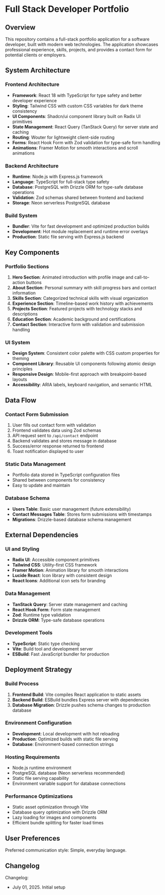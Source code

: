 # Full Stack Developer Portfolio

## Overview

This repository contains a full-stack portfolio application for a software developer, built with modern web technologies. The application showcases professional experience, skills, projects, and provides a contact form for potential clients or employers.

## System Architecture

### Frontend Architecture
- **Framework**: React 18 with TypeScript for type safety and better developer experience
- **Styling**: Tailwind CSS with custom CSS variables for dark theme consistency
- **UI Components**: Shadcn/ui component library built on Radix UI primitives
- **State Management**: React Query (TanStack Query) for server state and caching
- **Routing**: Wouter for lightweight client-side routing
- **Forms**: React Hook Form with Zod validation for type-safe form handling
- **Animations**: Framer Motion for smooth interactions and scroll animations

### Backend Architecture
- **Runtime**: Node.js with Express.js framework
- **Language**: TypeScript for full-stack type safety
- **Database**: PostgreSQL with Drizzle ORM for type-safe database operations
- **Validation**: Zod schemas shared between frontend and backend
- **Storage**: Neon serverless PostgreSQL database

### Build System
- **Bundler**: Vite for fast development and optimized production builds
- **Development**: Hot module replacement and runtime error overlays
- **Production**: Static file serving with Express.js backend

## Key Components

### Portfolio Sections
1. **Hero Section**: Animated introduction with profile image and call-to-action buttons
2. **About Section**: Personal summary with skill progress bars and contact information
3. **Skills Section**: Categorized technical skills with visual organization
4. **Experience Section**: Timeline-based work history with achievements
5. **Projects Section**: Featured projects with technology stacks and descriptions
6. **Education Section**: Academic background and certifications
7. **Contact Section**: Interactive form with validation and submission handling

### UI System
- **Design System**: Consistent color palette with CSS custom properties for theming
- **Component Library**: Reusable UI components following atomic design principles
- **Responsive Design**: Mobile-first approach with breakpoint-based layouts
- **Accessibility**: ARIA labels, keyboard navigation, and semantic HTML

## Data Flow

### Contact Form Submission
1. User fills out contact form with validation
2. Frontend validates data using Zod schemas
3. API request sent to `/api/contact` endpoint
4. Backend validates and stores message in database
5. Success/error response returned to frontend
6. Toast notification displayed to user

### Static Data Management
- Portfolio data stored in TypeScript configuration files
- Shared between components for consistency
- Easy to update and maintain

### Database Schema
- **Users Table**: Basic user management (future extensibility)
- **Contact Messages Table**: Stores form submissions with timestamps
- **Migrations**: Drizzle-based database schema management

## External Dependencies

### UI and Styling
- **Radix UI**: Accessible component primitives
- **Tailwind CSS**: Utility-first CSS framework
- **Framer Motion**: Animation library for smooth interactions
- **Lucide React**: Icon library with consistent design
- **React Icons**: Additional icon sets for branding

### Data Management
- **TanStack Query**: Server state management and caching
- **React Hook Form**: Form state management
- **Zod**: Runtime type validation
- **Drizzle ORM**: Type-safe database operations

### Development Tools
- **TypeScript**: Static type checking
- **Vite**: Build tool and development server
- **ESBuild**: Fast JavaScript bundler for production

## Deployment Strategy

### Build Process
1. **Frontend Build**: Vite compiles React application to static assets
2. **Backend Build**: ESBuild bundles Express server with dependencies
3. **Database Migration**: Drizzle pushes schema changes to production database

### Environment Configuration
- **Development**: Local development with hot reloading
- **Production**: Optimized builds with static file serving
- **Database**: Environment-based connection strings

### Hosting Requirements
- Node.js runtime environment
- PostgreSQL database (Neon serverless recommended)
- Static file serving capability
- Environment variable support for database connections

### Performance Optimizations
- Static asset optimization through Vite
- Database query optimization with Drizzle ORM
- Lazy loading for images and components
- Efficient bundle splitting for faster load times

## User Preferences

Preferred communication style: Simple, everyday language.

## Changelog

Changelog:
- July 01, 2025. Initial setup